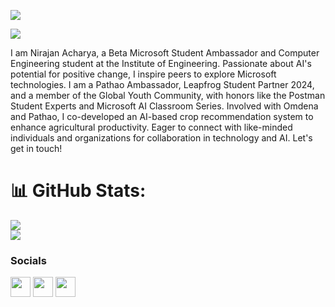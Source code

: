 
![](https://komarev.com/ghpvc/?username=nirajanacharya)

<a href="https://www.github.com/NirajanAcharya666" target="_blank" rel="noreferrer"><img
src="https://img.shields.io/github/followers/NirajanAcharya666?logo=github&style=for-the-badge&color=0891b2&labelColor=1c1917" /></a>


I am Nirajan Acharya, a Beta Microsoft Student Ambassador and Computer Engineering student at the Institute of Engineering. Passionate about AI's potential for positive change, I inspire peers to explore Microsoft technologies. I am a Pathao Ambassador, Leapfrog Student Partner 2024, and a member of the Global Youth Community, with honors like the Postman Student Experts and Microsoft AI Classroom Series. Involved with Omdena and Pathao, I co-developed an AI-based crop recommendation system to enhance agricultural productivity. Eager to connect with like-minded individuals and organizations for collaboration in technology and AI. Let's get in touch!


# 📊 GitHub Stats:

![](https://github-readme-streak-stats.herokuapp.com/?user=NirajanAcharya666&theme=onedark&hide_border=false)<br/>
![](https://github-readme-stats.vercel.app/api/top-langs/?username=NirajanAcharya666&theme=onedark&hide_border=false&include_all_commits=true&count_private=true&layout=compact)


### Socials

<p align="left"> <a href="https://www.github.com/NirajanAcharya666" target="_blank" rel="noreferrer"><img src="https://raw.githubusercontent.com/danielcranney/readme-generator/main/public/icons/socials/github.svg" width="32" height="32" /></a> <a href="https://www.linkedin.com/in/nirajanacharya" target="_blank" rel="noreferrer"><img src="https://raw.githubusercontent.com/danielcranney/readme-generator/main/public/icons/socials/linkedin.svg" width="32" height="32" /></a> <a href="https://nirajanacharya.com.np" target="_blank" rel="noreferrer"><img src="https://raw.githubusercontent.com/danielcranney/readme-generator/main/public/icons/socials/rss.svg" width="32" height="32" /></a></p>



